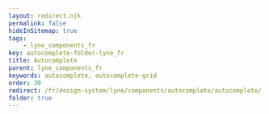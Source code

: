 ```yaml
---
layout: redirect.njk
permalink: false
hideInSitemap: true
tags: 
    - lyne_components_fr
key: autocomplete-folder-lyne_fr
title: Autocomplete
parent: lyne_components_fr
keywords: autocomplete, autocomplete-grid
order: 30
redirect: /fr/design-system/lyne/components/autocomplete/autocomplete/
folder: true
---
```

